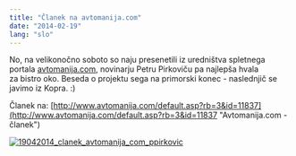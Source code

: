 ```yaml
---
title: "Članek na avtomanija.com"
date: "2014-02-19"
lang: "slo"
---
```


No, na velikonočno soboto so naju presenetili iz uredništva spletnega portala [avtomanija.com](http://www.avtomanija.com "Avtomanija.com"), novinarju Petru Pirkoviču pa najlepša hvala za bistro oko. Beseda o projektu sega na primorski konec - naslednjič se javimo iz Kopra. :)

Članek na: [http://www.avtomanija.com/default.asp?rb=3&id=11837](http://www.avtomanija.com/default.asp?rb=3&id=11837 "Avtomanija.com - članek")

[![19042014_clanek_avtomanija_com_ppirkovic](images/19042014_clanek_avtomanija_com_ppirkovic.jpg)](http://www.avtomanija.com/default.asp?rb=3&id=11837 "Avtomanija.com - Peter Pirkovič")
